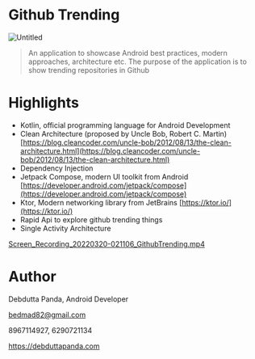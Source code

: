# Github Trending

![Untitled](https://s3.us-west-2.amazonaws.com/secure.notion-static.com/1a63f628-9a3d-4d0f-8179-be51d48a6014/Untitled.png?X-Amz-Algorithm=AWS4-HMAC-SHA256&X-Amz-Content-Sha256=UNSIGNED-PAYLOAD&X-Amz-Credential=AKIAT73L2G45EIPT3X45%2F20220319%2Fus-west-2%2Fs3%2Faws4_request&X-Amz-Date=20220319T204638Z&X-Amz-Expires=86400&X-Amz-Signature=f5616d18198b4993cc28874bb5bebb84df86ea09e97acc8407b88f3c630fdcf2&X-Amz-SignedHeaders=host&response-content-disposition=filename%20%3D%22Untitled.png%22&x-id=GetObject)

> An application to showcase Android best practices, modern approaches, architecture etc. The purpose of the application is to show trending repositories in Github
> 

# Highlights

- Kotlin, official programming language for Android Development
- Clean Architecture (proposed by Uncle Bob, Robert C. Martin)
[https://blog.cleancoder.com/uncle-bob/2012/08/13/the-clean-architecture.html](https://blog.cleancoder.com/uncle-bob/2012/08/13/the-clean-architecture.html)
- Dependency Injection
- Jetpack Compose, modern UI toolkit from Android
[https://developer.android.com/jetpack/compose](https://developer.android.com/jetpack/compose)
- Ktor, Modern networking library from JetBrains
[https://ktor.io/](https://ktor.io/)
- Rapid Api to explore github trending things
- Single Activity Architecture

[Screen_Recording_20220320-021106_GithubTrending.mp4](https://s3.us-west-2.amazonaws.com/secure.notion-static.com/9214810f-5c6b-4b96-9958-9bef42ae6e1e/Screen_Recording_20220320-021106_GithubTrending.mp4?X-Amz-Algorithm=AWS4-HMAC-SHA256&X-Amz-Content-Sha256=UNSIGNED-PAYLOAD&X-Amz-Credential=AKIAT73L2G45EIPT3X45%2F20220319%2Fus-west-2%2Fs3%2Faws4_request&X-Amz-Date=20220319T204616Z&X-Amz-Expires=86400&X-Amz-Signature=d0e1c840aeb48c7a0f8d028bee5e9f9861c5098b8083e5d447d280cf44d4bbf5&X-Amz-SignedHeaders=host&response-content-disposition=filename%20%3D%22Screen_Recording_20220320-021106_GithubTrending.mp4%22&x-id=GetObject)

# Author

Debdutta Panda, Android Developer

bedmad82@gmail.com

8967114927, 6290721134

https://debduttapanda.com
